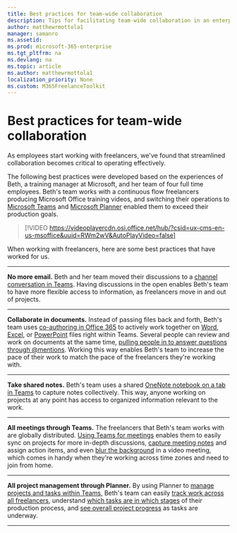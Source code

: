 ```yaml
---
title: Best practices for team-wide collaboration 
description: Tips for facilitating team-wide collaboration in an enterprise freelance program.
author: matthewrmottola1
manager: samanro
ms.assetid: 
ms.prod: microsoft-365-enterprise
ms.tgt_pltfrm: na
ms.devlang: na
ms.topic: article
ms.author: matthewrmottola1
localization_priority: None 
ms.custom: M365FreelanceToolkit
---
```

Best practices for team-wide collaboration
==========================================

As employees start working with freelancers, we've found that streamlined collaboration becomes critical to operating effectively.

The following best practices were developed based on the experiences of Beth, a training manager at Microsoft, and her team of four full time employees. Beth's team works with a continuous flow freelancers producing Microsoft Office training videos, and switching their operations to [Microsoft Teams](https://products.office.com/microsoft-teams/) and [Microsoft Planner](https://products.office.com/business/task-management-software) enabled them to exceed their production goals.


> [!VIDEO https://videoplayercdn.osi.office.net/hub/?csid=ux-cms-en-us-msoffice&uuid=RWm2wV&AutoPlayVideo=false]

When working with freelancers, here are some best practices that have worked for us.

---

**No more email.** Beth and her team moved their discussions to a [channel conversation in Teams](https://support.office.com/article/chat-in-microsoft-teams-f3a917cb-1a83-42b2-a097-0678298703bb). Having discussions in the open enables Beth's team to have more flexible access to information, as freelancers move in and out of projects.

---

**Collaborate in documents.** Instead of passing files back and forth, Beth's team uses [co-authoring in Office 365](https://support.office.com/article/9b200289-dbac-4823-85bd-628a5c7bb0ae) to actively work together on [Word](https://support.office.com/article/7dd3040c-3f30-4fdd-bab0-8586492a1f1d), [Excel](https://support.office.com/article/7152aa8b-b791-414c-a3bb-3024e46fb104), or [PowerPoint](https://support.office.com/article/0c30ee3f-8674-4f0e-97be-89cf2892a34d) files right within Teams. Several people can review and work on documents at the same time, [pulling people in to answer questions through @mentions](https://support.office.com/article/644bf689-31a0-4977-a4fb-afe01820c1fd). Working this way enables Beth's team to increase the pace of their work to match the pace of the freelancers they're working with.

---

**Take shared notes.** Beth's team uses a shared [OneNote notebook on a tab in Teams](https://support.office.com/article/0ec78cc3-ba3b-4279-a88e-aa40af9865c2) to capture notes collectively. This way, anyone working on projects at any point has access to organized information relevant to the work.

---

**All meetings through Teams.** The freelancers that Beth's team works with are globally distributed. [Using Teams for meetings](https://support.office.com/article/d92432d5-dd0f-4d17-8f69-06096b6b48a8) enables them to easily sync on projects for more in-depth discussions, [capture meeting notes](https://support.office.com/article/3eadf032-0ef8-4d60-9e21-0691d317d103) and assign action items, and even [blur the background](https://support.office.com/article/f77a2381-443a-499d-825e-509a140f4780) in a video meeting, which comes in handy when they're working across time zones and need to join from home.

---

**All project management through Planner.** By using Planner to [manage projects and tasks within Teams](https://support.office.com/article/62798a9f-e8f7-4722-a700-27dd28a06ee0), Beth's team can easily [track work across all freelancers](https://support.office.com/article/7fee6495-d9c3-489a-8ae4-345804d2035c), understand [which tasks are in which stages](https://support.office.com/article/238af119-3c2b-4cbb-a124-29da99488139) of their production process, and [see overall project progress](https://support.office.com/article/c351e8df-080c-4eca-b8c7-37dc3fb1a9c8) as tasks are underway.

---